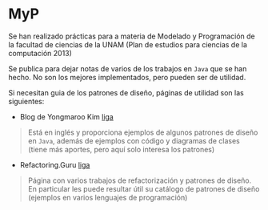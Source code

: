 # MyP

Se han realizado prácticas para a materia de Modelado y Programación de la facultad de ciencias de la UNAM
(Plan de estudios para ciencias de la computación 2013)

Se publica para dejar notas de varios de los trabajos en `Java` que se han hecho. 
No son los mejores implementados, pero pueden ser de utilidad.

Si necesitan guia de los patrones de diseño, páginas de utilidad son las siguientes:

* Blog de Yongmaroo Kim [liga](https://kymr.github.io/)
> Está en inglés y proporciona ejemplos de algunos patrones de diseño en `Java`, además de ejemplos con código y diagramas de clases (tiene más aportes, pero aquí solo interesa los patrones)

* Refactoring.Guru [liga](https://refactoring.guru/)
> Página con varios trabajos de refactorización y patrones de diseño. En particular les puede resultar útil su catálogo de patrones de diseño (ejemplos en varios lenguajes de programación)
